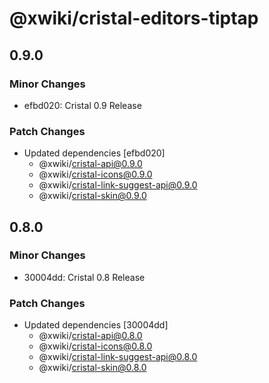 # @xwiki/cristal-editors-tiptap

## 0.9.0

### Minor Changes

- efbd020: Cristal 0.9 Release

### Patch Changes

- Updated dependencies [efbd020]
  - @xwiki/cristal-api@0.9.0
  - @xwiki/cristal-icons@0.9.0
  - @xwiki/cristal-link-suggest-api@0.9.0
  - @xwiki/cristal-skin@0.9.0

## 0.8.0

### Minor Changes

- 30004dd: Cristal 0.8 Release

### Patch Changes

- Updated dependencies [30004dd]
  - @xwiki/cristal-api@0.8.0
  - @xwiki/cristal-icons@0.8.0
  - @xwiki/cristal-link-suggest-api@0.8.0
  - @xwiki/cristal-skin@0.8.0
